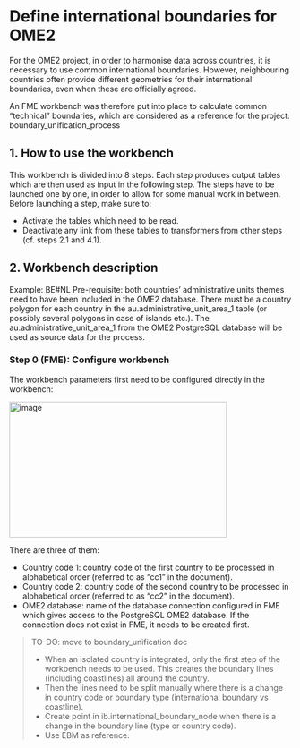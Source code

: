 # Define international boundaries for OME2

For the OME2 project, in order to harmonise data across countries, it is necessary to use common international boundaries. However, neighbouring countries often provide different geometries for their international boundaries, even when these are officially agreed.

An FME workbench was therefore put into place to calculate common “technical” boundaries, which are considered as a reference for the project: boundary_unification_process

## 1. How to use the workbench
This workbench is divided into 8 steps. Each step produces output tables which are then used as input in the following step.
The steps have to be launched one by one, in order to allow for some manual work in between.
Before launching a step, make sure to:
- Activate the tables which need to be read.
- Deactivate any link from these tables to transformers from other steps (cf. steps 2.1 and 4.1).

## 2. Workbench description
Example: BE#NL
Pre-requisite: both countries’ administrative units themes need to have been included in the OME2 database. There must be a country polygon for each country in the au.administrative_unit_area_1 table (or possibly several polygons in case of islands etc.).
The au.administrative_unit_area_1 from the OME2 PostgreSQL database will be used as source data for the process.

### Step 0 (FME): Configure workbench
The workbench parameters first need to be configured directly in the workbench:

 <img width="388" height="243" alt="image" src="https://github.com/user-attachments/assets/8cece253-f3d9-4abe-b968-6d0d59865061" />
 
There are three of them:
- Country code 1: country code of the first country to be processed in alphabetical order (referred to as “cc1” in the document).
- Country code 2: country code of the second country to be processed in alphabetical order (referred to as “cc2” in the document).
- OME2 database: name of the database connection configured in FME which gives access to the PostgreSQL OME2 database. If the connection does not exist in FME, it needs to be created first.











> TO-DO: move to boundary_unification doc
> - When an isolated country is integrated, only the first step of the workbench needs to be used. This creates the boundary lines (including coastlines) all around the country.
> - Then the lines need to be split manually where there is a change in country code or boundary type (international boundary vs coastline).
> - Create point in ib.international_boundary_node when there is a change in the boundary line (type or country code).
> - Use EBM as reference.
